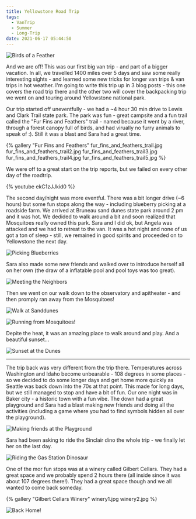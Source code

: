 ```yaml
---
title: Yellowstone Road Trip
tags:
  - VanTrip
  - Summer
  - Long-Trip
date: 2021-06-17 05:44:50
---
```


![Birds of a Feather](matching_sunglasses.jpg)

And we are off! This was our first big van trip - and part of a bigger vacation. In all, we travelled 1400 miles over 5 days and saw some really interesting sights - and learned some new tricks for longer van trips & van trips in hot weather. I'm going to write this trip up in 3 blog posts - this one covers the road trip there and the other two will cover the backpacking trip we went on and touring around Yellowstone national park.

Our trip started off uneventfully - we had a ~4 hour 30 min drive to Lewis and Clark Trail state park. The park was fun - great campsite and a fun trail called the "Fur Fins and Feathers" trail - named because it went by a river, through a forest canopy full of birds, and had virually no furry animals to speak of :). Still it was a blast and Sara had a great time.

{% gallery "Fur Fins and Feathers"
  fur_fins_and_feathers_trail.jpg
  fur_fins_and_feathers_trail2.jpg
  fur_fins_and_feathers_trail3.jpg
  fur_fins_and_feathers_trail4.jpg
  fur_fins_and_feathers_trail5.jpg
%}

We were off to a great start on the trip reports, but we failed on every other day of the roadtrip.

{% youtube ekC1zJJkid0 %}

The second day/night was more eventful. There was a bit longer drive (~6 hours) but some fun stops along the way - including blueberry picking at a roadside farm. We arrived at Bruneau sand dunes state park around 2 pm and it was hot. We dedided to walk around a bit and soon realized that Mosquitoes really owned this park. Sara and I did ok, but Angela was attacked and we had to retreat to the van. It was a hot night and none of us got a ton of sleep - still, we remained in good spirits and proceeded on to Yellowstone the next day.

![Picking Blueberries](picking_blueberries.jpg)

Sara also made some new friends and walked over to introduce herself all on her own (the draw of a inflatable pool and pool toys was too great).

![Meeting the Neighbors](sara_playing_with_neighbors.jpg)

Then we went on our walk down to the observatory and apitheater - and then promply ran away from the Mosquitoes!

![Walk at Sanddunes](walk_at_sanddunes.jpg)

![Running from Mosquitoes!](running_from_mosquitoes.jpg)

Depite the heat, it was an amazing place to walk around and play. And a beautiful sunset...

![Sunset at the Dunes](sand_dunes_sunset.jpg)

----------------------------------------------------------------------------------

The trip back was very different from the trip there. Temperatures across Washington and Idaho become unbearable - 108 degrees in some places - so we decided to do some longer days and get home more quickly as Seattle was back down into the 70s at that point. This made for long days, but we still managed to stop and have a bit of fun. Our one night was in Baker city - a historic town with a fun vibe. The down had a great playground and Sara had a blast making new friends and doing all the activities (including a game where you had to find symbols hidden all over the playground).

![Making friends at the Playground](making_friends_at_playground.jpg)

Sara had been asking to ride the Sinclair dino the whole trip - we finally let her on the last day.

![Riding the Gas Station Dinosaur](riding_dino.jpg)

One of the mor fun stops was at a winery called Gilbert Cellars. They had a great space and we probably spend 2 hours there (all inside since it was about 107 degrees there!). They had a great space though and we all wanted to come back someday.

{% gallery "Gilbert Cellars Winery"
  winery1.jpg
  winery2.jpg
%}

![Back Home!](new_beer_mug.jpg)
